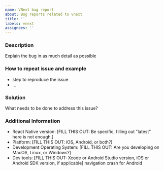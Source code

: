 ```yaml
---
name: VNext bug report
about: Bug reports related to vnext
title: ''
labels: vnext
assignees: ''
---
```


### Description
Explain the bug in as much detail as possible

### How to repeat issue and example
* step to reproduce the issue
* ...

### Solution

What needs to be done to address this issue? 


### Additional Information

* React Native version: [FILL THIS OUT: Be specific, filling out "latest" here is not enough.]
* Platform: [FILL THIS OUT: iOS, Android, or both?]
* Development Operating System: [FILL THIS OUT: Are you developing on MacOS, Linux, or Windows?]
* Dev tools: [FILL THIS OUT: Xcode or Android Studio version, iOS or Android SDK version, if applicable] navigation crash for Android
